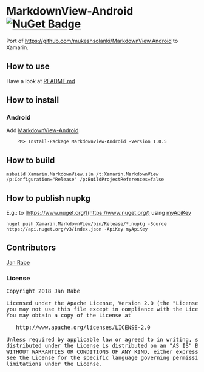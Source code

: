 # MarkdownView-Android [![NuGet Badge](https://buildstats.info/nuget/Xamarin.MarkdownView)](https://www.nuget.org/packages/Xamarin.MarkdownView/) 

Port of https://github.com/mukeshsolanki/MarkdownView.Android to Xamarin.

## How to use

Have a look at [README.md](https://github.com/tbruyelle/Xamarin.MarkdownView/blob/master/README.md)

## How to install

### Android

Add [MarkdownView-Android](https://www.nuget.org/packages/MarkdownView-Android)

        PM> Install-Package MarkdownView-Android -Version 1.0.5

## How to build

    msbuild Xamarin.MarkdownView.sln /t:Xamarin.MarkdownView /p:Configuration="Release" /p:BuildProjectReferences=false

## How to publish nupkg

E.g.: to [https://www.nuget.org/](https://www.nuget.org/) using [myApiKey](https://www.nuget.org/account/apikeys)

    nuget push Xamarin.MarkdownView/bin/Release/*.nupkg -Source https://api.nuget.org/v3/index.json -ApiKey myApiKey

## Contributors

[Jan Rabe](jan.rabe@kibotu.net)

### License
<pre>
Copyright 2018 Jan Rabe

Licensed under the Apache License, Version 2.0 (the "License");
you may not use this file except in compliance with the License.
You may obtain a copy of the License at

   http://www.apache.org/licenses/LICENSE-2.0

Unless required by applicable law or agreed to in writing, software
distributed under the License is distributed on an "AS IS" BASIS,
WITHOUT WARRANTIES OR CONDITIONS OF ANY KIND, either express or implied.
See the License for the specific language governing permissions and
limitations under the License.
</pre>
